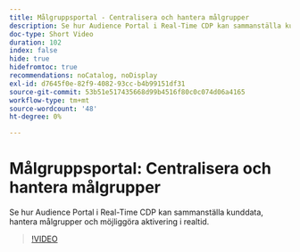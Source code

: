 ```yaml
---
title: Målgruppsportal - Centralisera och hantera målgrupper
description: Se hur Audience Portal i Real-Time CDP kan sammanställa kunddata, hantera målgrupper och möjliggöra aktivering i realtid.
doc-type: Short Video
duration: 102
index: false
hide: true
hidefromtoc: true
recommendations: noCatalog, noDisplay
exl-id: d7645f0e-82f9-4082-93cc-b4b99151df31
source-git-commit: 53b51e517435668d99b4516f80c0c074d06a4165
workflow-type: tm+mt
source-wordcount: '48'
ht-degree: 0%

---
```


# Målgruppsportal: Centralisera och hantera målgrupper

Se hur Audience Portal i Real-Time CDP kan sammanställa kunddata, hantera målgrupper och möjliggöra aktivering i realtid.

<!-- 62_S508_3442517_101_audience-portal-centralizing-and-managing-audiences -->
>[!VIDEO](https://video.tv.adobe.com/v/3458287/?learn=on&enablevpops=true)
